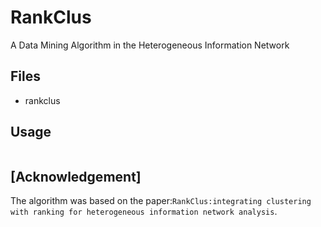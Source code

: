 # RankClus

A Data Mining Algorithm in the Heterogeneous Information Network

## Files
* rankclus


## Usage

```console
```

## [Acknowledgement]
The algorithm was based on the paper:`RankClus:integrating clustering with ranking for heterogeneous information network analysis`.